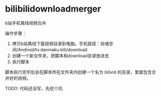 # bilibilidownloadmerger
b站手机离线视频合并

操作步骤：
1. 拷贝b站离线下载视频目录到电脑。手机路径：存储空间/Android/tv.danmaku.bili/download
2. 创建一个新文件夹，把脚本和download目录放进去
3. 执行脚本

脚本执行完毕后会在脚本所在文件夹内创建一个名为 bilivid 的目录，里面包含合并好的视频。

TODO:
代码还没写，先挖个坑
